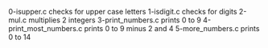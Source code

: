 0-isupper.c checks for upper case letters
1-isdigit.c checks for digits
2-mul.c multiplies 2 integers
3-print_numbers.c prints 0 to 9
4-print_most_numbers.c prints 0 to 9 minus 2 and 4
5-more_numbers.c prints 0 to 14
